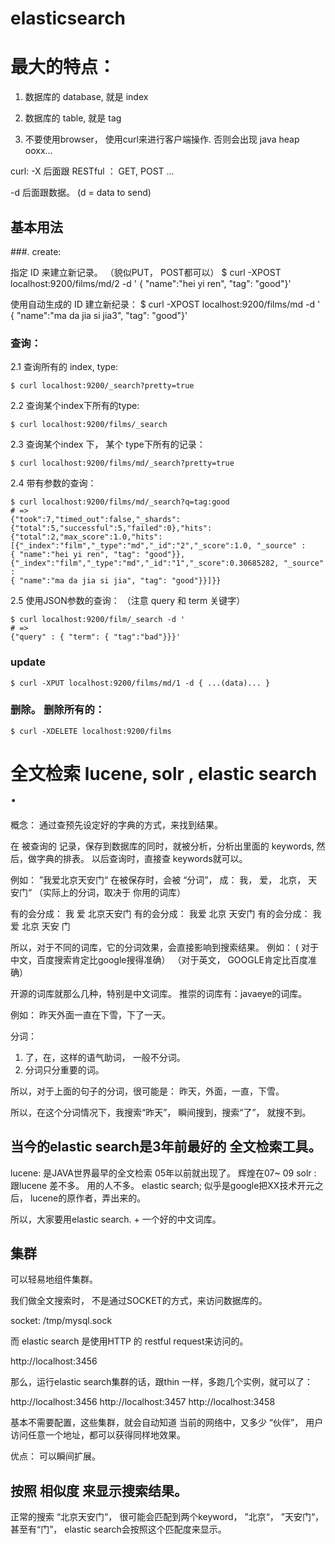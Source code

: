 # elasticsearch


# 最大的特点：

1. 数据库的 database, 就是  index

2. 数据库的 table,  就是 tag

3. 不要使用browser， 使用curl来进行客户端操作.  否则会出现 java heap ooxx...

curl:  -X 后面跟 RESTful ：  GET, POST ...

-d 后面跟数据。 (d = data to send)

## 基本用法


###. create:

指定 ID 来建立新记录。 （貌似PUT， POST都可以）
$ curl -XPOST localhost:9200/films/md/2 -d '
{ "name":"hei yi ren", "tag": "good"}'

使用自动生成的 ID 建立新纪录：
$ curl -XPOST localhost:9200/films/md -d '
{ "name":"ma da jia si jia3", "tag": "good"}'

### 查询：
2.1 查询所有的 index, type:
```
$ curl localhost:9200/_search?pretty=true
```

2.2 查询某个index下所有的type:
```
$ curl localhost:9200/films/_search
```

2.3 查询某个index 下， 某个 type下所有的记录：
```
$ curl localhost:9200/films/md/_search?pretty=true
```

2.4 带有参数的查询：
```
$ curl localhost:9200/films/md/_search?q=tag:good
# =>
{"took":7,"timed_out":false,"_shards":{"total":5,"successful":5,"failed":0},"hits":{"total":2,"max_score":1.0,"hits":[{"_index":"film","_type":"md","_id":"2","_score":1.0, "_source" :
{ "name":"hei yi ren", "tag": "good"}},{"_index":"film","_type":"md","_id":"1","_score":0.30685282, "_source" :
{ "name":"ma da jia si jia", "tag": "good"}}]}}
```

2.5 使用JSON参数的查询： （注意 query 和 term 关键字）
```
$ curl localhost:9200/film/_search -d '
# =>
{"query" : { "term": { "tag":"bad"}}}'
```

### update
```
$ curl -XPUT localhost:9200/films/md/1 -d { ...(data)... }
```

### 删除。 删除所有的：
```
$ curl -XDELETE localhost:9200/films
```




# 全文检索  lucene, solr , elastic search .

概念： 通过查预先设定好的字典的方式，来找到结果。

在 被查询的 记录，保存到数据库的同时，就被分析，分析出里面的 keywords, 然后，做字典的排表。
以后查询时，直接查 keywords就可以。

例如： ”我爱北京天安门“
在被保存时，会被 “分词”， 成： 我， 爱， 北京， 天安门“ （实际上的分词，取决于  你用的词库）

有的会分成： 我 爱 北京天安门
有的会分成：  我爱   北京   天安门
有的会分成：  我 爱 北京 天安 门

所以，对于不同的词库，它的分词效果，会直接影响到搜索结果。 例如：
(  对于中文，百度搜索肯定比google搜得准确）
（对于英文， GOOGLE肯定比百度准确）

开源的词库就那么几种，特别是中文词库。 推崇的词库有：javaeye的词库。

例如： 昨天外面一直在下雪，下了一天。

分词：
1. 了，在，这样的语气助词， 一般不分词。
2. 分词只分重要的词。

所以，对于上面的句子的分词，很可能是： 昨天，外面，一直，下雪。

所以，在这个分词情况下，我搜索“昨天”， 瞬间搜到，搜索“了”， 就搜不到。

## 当今的elastic search是3年前最好的 全文检索工具。

lucene: 是JAVA世界最早的全文检索   05年以前就出现了。 辉煌在07~ 09
solr : 跟lucene 差不多。 用的人不多。
elastic search; 似乎是google把XX技术开元之后， lucene的原作者，弄出来的。

所以，大家要用elastic search. + 一个好的中文词库。

##  集群
可以轻易地组件集群。

我们做全文搜索时， 不是通过SOCKET的方式，来访问数据库的。

  socket: /tmp/mysql.sock

而 elastic search 是使用HTTP 的 restful request来访问的。

  http://localhost:3456

那么，运行elastic search集群的话，跟thin 一样，多跑几个实例，就可以了：

  http://localhost:3456
  http://localhost:3457
  http://localhost:3458

基本不需要配置，这些集群，就会自动知道 当前的网络中，又多少 “伙伴”， 用户访问任意一个地址，都可以获得同样地效果。

优点： 可以瞬间扩展。

## 按照 相似度 来显示搜索结果。

正常的搜索 “北京天安门“， 很可能会匹配到两个keyword， ”北京“， ”天安门“， 甚至有“门”，
elastic search会按照这个匹配度来显示。

